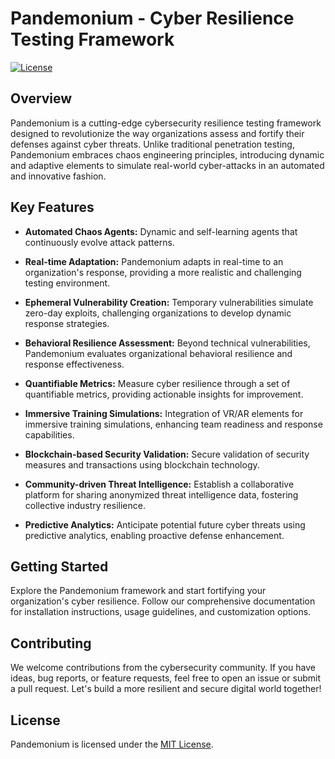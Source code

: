 # Pandemonium - Cyber Resilience Testing Framework

[![License](https://img.shields.io/badge/license-MIT-blue.svg)](https://opensource.org/licenses/MIT)

## Overview

Pandemonium is a cutting-edge cybersecurity resilience testing framework designed to revolutionize the way organizations assess and fortify their defenses against cyber threats. Unlike traditional penetration testing, Pandemonium embraces chaos engineering principles, introducing dynamic and adaptive elements to simulate real-world cyber-attacks in an automated and innovative fashion.

## Key Features

- **Automated Chaos Agents:** Dynamic and self-learning agents that continuously evolve attack patterns.
  
- **Real-time Adaptation:** Pandemonium adapts in real-time to an organization's response, providing a more realistic and challenging testing environment.

- **Ephemeral Vulnerability Creation:** Temporary vulnerabilities simulate zero-day exploits, challenging organizations to develop dynamic response strategies.

- **Behavioral Resilience Assessment:** Beyond technical vulnerabilities, Pandemonium evaluates organizational behavioral resilience and response effectiveness.

- **Quantifiable Metrics:** Measure cyber resilience through a set of quantifiable metrics, providing actionable insights for improvement.

- **Immersive Training Simulations:** Integration of VR/AR elements for immersive training simulations, enhancing team readiness and response capabilities.

- **Blockchain-based Security Validation:** Secure validation of security measures and transactions using blockchain technology.

- **Community-driven Threat Intelligence:** Establish a collaborative platform for sharing anonymized threat intelligence data, fostering collective industry resilience.

- **Predictive Analytics:** Anticipate potential future cyber threats using predictive analytics, enabling proactive defense enhancement.

## Getting Started

Explore the Pandemonium framework and start fortifying your organization's cyber resilience. Follow our comprehensive documentation for installation instructions, usage guidelines, and customization options.

## Contributing

We welcome contributions from the cybersecurity community. If you have ideas, bug reports, or feature requests, feel free to open an issue or submit a pull request. Let's build a more resilient and secure digital world together!

## License

Pandemonium is licensed under the [MIT License](LICENSE).
